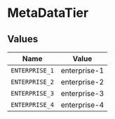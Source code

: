 # MetaDataTier


## Values

| Name           | Value          |
| -------------- | -------------- |
| `ENTERPRISE_1` | enterprise-1   |
| `ENTERPRISE_2` | enterprise-2   |
| `ENTERPRISE_3` | enterprise-3   |
| `ENTERPRISE_4` | enterprise-4   |